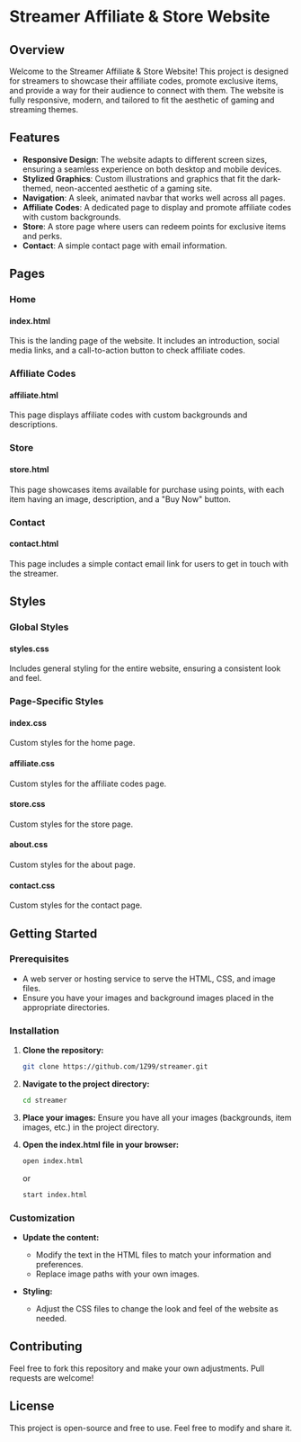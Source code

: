 # Streamer Affiliate & Store Website

## Overview

Welcome to the Streamer Affiliate & Store Website! This project is designed for streamers to showcase their affiliate codes, promote exclusive items, and provide a way for their audience to connect with them. The website is fully responsive, modern, and tailored to fit the aesthetic of gaming and streaming themes.

## Features

- **Responsive Design**: The website adapts to different screen sizes, ensuring a seamless experience on both desktop and mobile devices.
- **Stylized Graphics**: Custom illustrations and graphics that fit the dark-themed, neon-accented aesthetic of a gaming site.
- **Navigation**: A sleek, animated navbar that works well across all pages.
- **Affiliate Codes**: A dedicated page to display and promote affiliate codes with custom backgrounds.
- **Store**: A store page where users can redeem points for exclusive items and perks.
- **Contact**: A simple contact page with email information.

## Pages

### Home

#### index.html
This is the landing page of the website. It includes an introduction, social media links, and a call-to-action button to check affiliate codes.

### Affiliate Codes

#### affiliate.html
This page displays affiliate codes with custom backgrounds and descriptions.

### Store

#### store.html
This page showcases items available for purchase using points, with each item having an image, description, and a "Buy Now" button.


### Contact

#### contact.html
This page includes a simple contact email link for users to get in touch with the streamer.

## Styles

### Global Styles

#### styles.css
Includes general styling for the entire website, ensuring a consistent look and feel.

### Page-Specific Styles

#### index.css
Custom styles for the home page.

#### affiliate.css
Custom styles for the affiliate codes page.

#### store.css
Custom styles for the store page.

#### about.css
Custom styles for the about page.

#### contact.css
Custom styles for the contact page.

## Getting Started

### Prerequisites

- A web server or hosting service to serve the HTML, CSS, and image files.
- Ensure you have your images and background images placed in the appropriate directories.

### Installation

1. **Clone the repository:**
    ```bash
    git clone https://github.com/1Z99/streamer.git
    ```

2. **Navigate to the project directory:**
    ```bash
    cd streamer
    ```

3. **Place your images:**
    Ensure you have all your images (backgrounds, item images, etc.) in the project directory.

4. **Open the index.html file in your browser:**
    ```bash
    open index.html
    ```
    or
    ```bash
    start index.html
    ```

### Customization

- **Update the content:**
  - Modify the text in the HTML files to match your information and preferences.
  - Replace image paths with your own images.

- **Styling:**
  - Adjust the CSS files to change the look and feel of the website as needed.

## Contributing

Feel free to fork this repository and make your own adjustments. Pull requests are welcome!

## License

This project is open-source and free to use. Feel free to modify and share it.
